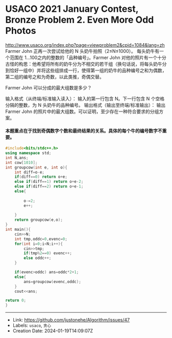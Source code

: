 # USACO 2021 January Contest, Bronze Problem 2. Even More Odd Photos

http://www.usaco.org/index.php?page=viewproblem2&cpid=1084&lang=zh
Farmer John 正再一次尝试给他的 N 头奶牛拍照（2≤N≤1000）。
每头奶牛有一个范围在 1…100之内的整数的「品种编号」。Farmer John 对他的照片有一个十分古怪的构思：他希望将所有的奶牛分为不相交的若干组（换句话说，将每头奶牛分到恰好一组中）并将这些组排成一行，使得第一组的奶牛的品种编号之和为偶数，第二组的编号之和为奇数，以此类推，奇偶交替。

Farmer John 可以分成的最大组数是多少？

输入格式（从终端/标准输入读入）：
输入的第一行包含 N。下一行包含 N 个空格分隔的整数，为 N 头奶牛的品种编号。
输出格式（输出至终端/标准输出）：
输出 Farmer John 的照片中的最大组数。可以证明，至少存在一种符合要求的分组方案。
#### 本题重点在于找到奇偶数字个数和最终结果的关系。具体的每个牛的编号数字不重要。
```c++
#include<bits/stdc++.h>
using namespace std;
int N,ans;
int cow[1010]; 
int groupcow(int e, int o){
	int diff=o-e;
	if(diff==0) return o+e;
	else if(diff==1) return o+e-2;
	else if(diff==2) return o+e-1;
	else{
	
		o-=2;
		e++;
		
	}
	return groupcow(e,o);
}
int main(){
	cin>>N;
	int tmp,oddc=0,evenc=0;
	for(int i=0;i<N;i++){
		cin>>tmp;
		if(tmp%2==0) evenc++;
		else oddc++;
	}

	if(evenc>oddc) ans=oddc*2+1;
	else{
		ans=groupcow(evenc,oddc);
	}
	cout<<ans;

return 0;
}
```

---

* Link: https://github.com/justonehe/Algorithm/issues/47
* Labels: `usaco`, `贪心`
* Creation Date: 2024-01-19T14:09:07Z
